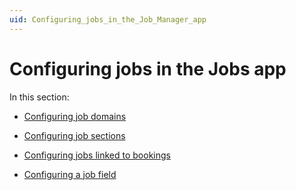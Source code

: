 ```yaml
---
uid: Configuring_jobs_in_the_Job_Manager_app
---
```


# Configuring jobs in the Jobs app

In this section:

- [Configuring job domains](xref:Configuring_job_domains)

- [Configuring job sections](xref:Configuring_job_sections)

- [Configuring jobs linked to bookings](xref:Configuring_jobs_in_the_Job_Manager_app)

- [Configuring a job field](xref:Configuring_a_job_field)
